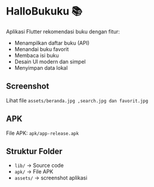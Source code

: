 # HalloBukuku 📚

Aplikasi Flutter rekomendasi buku dengan fitur:
- Menampilkan daftar buku (API)
- Menandai buku favorit
- Membaca isi buku
- Desain UI modern dan simpel
- Menyimpan data lokal

##  Screenshot
Lihat file `assets/beranda.jpg ,search.jpg dan favorit.jpg`

##  APK
File APK: `apk/app-release.apk`

## Struktur Folder
- `lib/` → Source code
- `apk/` → File APK
- `assets/` → screenshot aplikasi
